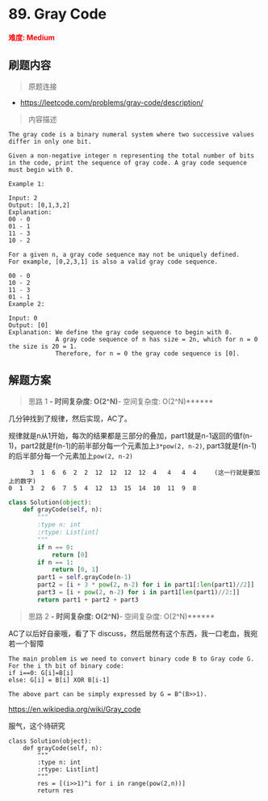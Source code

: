# 89. Gray Code

**<font color=red>难度: Medium</font>**

## 刷题内容

> 原题连接

* https://leetcode.com/problems/gray-code/description/

> 内容描述

```
The gray code is a binary numeral system where two successive values differ in only one bit.

Given a non-negative integer n representing the total number of bits in the code, print the sequence of gray code. A gray code sequence must begin with 0.

Example 1:

Input: 2
Output: [0,1,3,2]
Explanation:
00 - 0
01 - 1
11 - 3
10 - 2

For a given n, a gray code sequence may not be uniquely defined.
For example, [0,2,3,1] is also a valid gray code sequence.

00 - 0
10 - 2
11 - 3
01 - 1
Example 2:

Input: 0
Output: [0]
Explanation: We define the gray code sequence to begin with 0.
             A gray code sequence of n has size = 2n, which for n = 0 the size is 20 = 1.
             Therefore, for n = 0 the gray code sequence is [0].
```

## 解题方案

> 思路 1
******- 时间复杂度: O(2^N)******- 空间复杂度: O(2^N)******

几分钟找到了规律，然后实现，AC了。

规律就是n从1开始，每次的结果都是三部分的叠加，part1就是n-1返回的值f(n-1)，part2就是f(n-1)的前半部分每一个元素加上```3*pow(2, n-2)```,
part3就是f(n-1)的后半部分每一个元素加上```pow(2, n-2)```

```
      3  1  6  6  2  2  12  12  12  12  4   4   4  4     (这一行就是要加上的数字)
0  1  3  2  6  7  5  4  12  13  15  14  10  11  9  8
```

```python
class Solution(object):
    def grayCode(self, n):
        """
        :type n: int
        :rtype: List[int]
        """
        if n == 0:
            return [0]
        if n == 1:
            return [0, 1]
        part1 = self.grayCode(n-1)
        part2 = [i + 3 * pow(2, n-2) for i in part1[:len(part1)//2]]
        part3 = [i + pow(2, n-2) for i in part1[len(part1)//2:]]
        return part1 + part2 + part3
```

> 思路 2
******- 时间复杂度: O(2^N)******- 空间复杂度: O(2^N)******

AC了以后好自豪哦，看了下 discuss，然后居然有这个东西，我一口老血，我宛若一个智障

```
The main problem is we need to convert binary code B to Gray code G.
For the i th bit of binary code:
if i==0: G[i]=B[i]
else: G[i] = B[i] XOR B[i-1]

The above part can be simply expressed by G = B^(B>>1).
```

<https://en.wikipedia.org/wiki/Gray_code>

服气，这个待研究
```
class Solution(object):
    def grayCode(self, n):
        """
        :type n: int
        :rtype: List[int]
        """
        res = [(i>>1)^i for i in range(pow(2,n))]
        return res
```





